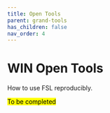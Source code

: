 ```yaml
---
title: Open Tools
parent: grand-tools
has_children: false
nav_order: 4
---
```


# WIN Open Tools
How to use FSL reproducibly.

<mark>To be completed</mark>
